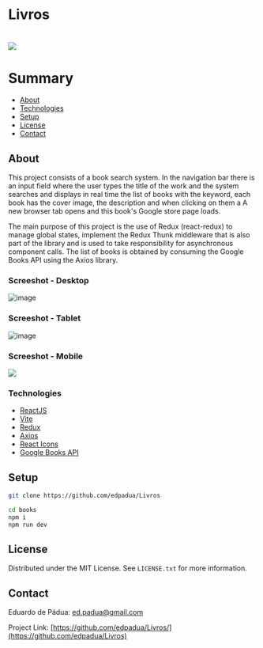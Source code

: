 # Livros

<h1>
    <a href=""><img src="https://github.com/edpadua/Livros/blob/main/livros/public/books-capture.gif"></a>
</h1>

# Summary

- [About](#about)
- [Technologies](#technologies)
- [Setup](#setup)
- [License](#license)
- [Contact](#contact)
 
## About

This project consists of a book search system. In the navigation bar there is an input field where the user types the title of the work and the system searches and displays in real time the list of books with the keyword, each book has the cover image, the description and when clicking on them a A new browser tab opens and this book's Google store page loads.

The main purpose of this project is the use of Redux (react-redux) to manage global states, implement the Redux Thunk middleware that is also part of the library and is used to take responsibility for asynchronous component calls. The list of books is obtained by consuming the Google Books API using the Axios library.

### Screeshot - Desktop

![image](https://github.com/edpadua/Livros/assets/4975360/f59b6fa7-2be5-4806-b071-d12924ff6216)

### Screeshot - Tablet

![image](https://github.com/edpadua/Livros/assets/4975360/8a8946e8-7c2a-4b22-9a6b-c47ff374e409)

### Screeshot - Mobile

<img src="https://github.com/edpadua/Livros/assets/4975360/8884c25e-d042-40d0-b804-22aecd76d4d7" >



### Technologies

- [ReactJS](https://reactjs.org)
- [Vite](https://vitejs.dev/guide/)
- [Redux](https://www.npmjs.com/package/react-redux)
- [Axios](https://www.npmjs.com/package/axios)
- [React Icons](https://react-icons.github.io/react-icons/)
- [Google Books API](https://www.googleapis.com/books/)

## Setup

```bash
git clone https://github.com/edpadua/Livros

cd books
npm i
npm run dev
```

## License

Distributed under the MIT License. See `LICENSE.txt` for more information.


## Contact

Eduardo de Pádua: ed.padua@gmail.com

Project Link: [https://github.com/edpadua/Livros/](https://github.com/edpadua/Livros) 

